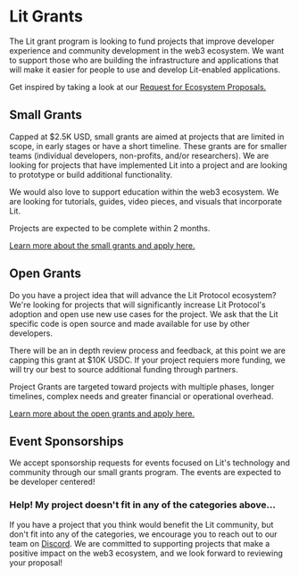 # Lit Grants

The Lit grant program is looking to fund projects that improve developer experience and community development in the web3 ecosystem. We want to support those who are building the infrastructure and applications that will make it easier for people to use and develop Lit-enabled applications. 

Get inspired by taking a look at our [Request for Ecosystem Proposals.](https://litprotocol.notion.site/Lit-Request-for-Ecosystem-Proposals-ae3f31e7f32c413cbe0b36c2fe53378d)

## Small Grants
Capped at $2.5K USD, small grants are aimed at projects that are limited in scope, in early stages or have a short timeline. These grants are for smaller teams (individual developers, non-profits, and/or researchers). We are looking for projects that have implemented Lit into a project and are looking to prototype or build additional functionality. 

We would also love to support education within the web3 ecosystem. We are looking for tutorials, guides, video pieces, and visuals that incorporate Lit.

Projects are expected to be complete within 2 months.

[Learn more about the small grants and apply here.](https://github.com/LIT-Protocol/LitGrants/tree/main/small-grants) 

## Open Grants
Do you have a project idea that will advance the Lit Protocol ecosystem? We're looking for projects that will significantly increase Lit Protocol's adoption and open use new use cases for the project. We ask that the Lit specific code is open source and made available for use by other developers. 

There will be an in depth review process and feedback, at this point we are capping this grant at $10K USDC. If your project requiers more funding, we will try our best to source additional funding through partners.

Project Grants are targeted toward projects with multiple phases, longer timelines, complex needs and greater financial or operational overhead.

[Learn more about the open grants and apply here.](https://github.com/LIT-Protocol/LitGrants/tree/main/open-grants) 

## Event Sponsorships
We accept sponsorship requests for events focused on Lit's technology and community through our small grants program. The events are expected to be developer centered!


### Help! My project doesn't fit in any of the categories above...
If you have a project that you think would benefit the Lit community, but don't fit into any of the categories, we encourage you to reach out to our team on [Discord](https://litgateway.com/discord). We are committed to supporting projects that make a positive impact on the web3 ecosystem, and we look forward to reviewing your proposal!
